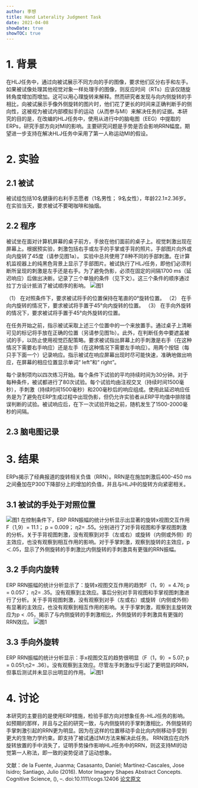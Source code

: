 ```yaml
---
author: 李想
title: Hand Laterality Judgment Task
date: 2021-04-08
showDate: true
showTOC: true
---
```


# 1.	背景
在HLJ任务中，通过向被试展示不同方向的手的图像，要求他们区分右手和左手。如果被试像处理其他视觉对象一样处理手的图像，则反应时间（RTs）应该仅随旋转角度增加而增加。这可以用心理旋转来解释。然而研究者发现与向内侧旋转的手相比，向被试展示手像外侧旋转的图片时，他们花了更长的时间来正确判断手的侧向性，这被视为被试内部模拟手的运动（从而参与MI）来解决任务的证据。本研究的目的是，在改编的HLJ任务中，使用从进行中的脑电图（EEG）中提取的ERPs，研究手部方向对MI的影响。主要研究问题是手势是否会影响RRN幅度。期望进一步支持在解决HLJ任务中采用了第一人称运动MI的假设。
# 2.	实验
## 2.1	被试
被试组包括10名健康的右利手志愿者（1名男性； 9名女性），年龄22.1±2.36岁。在实验当天，要求被试不要喝咖啡和抽烟。

## 2.2	程序
被试坐在面对计算机屏幕的桌子前方，手放在他们面前的桌子上。视觉刺激出现在屏幕上。根据预实验，刺激包括右手或左手的手掌或手背的照片。手部图片向外或向内旋转了45度（请参见图1a）。
实验中总共使用了8种不同的手部刺激。在计算机监视器上的纯黑色背景上显示了手部图片。被试执行了HLJ任务，即他们必须判断所呈现的刺激是左手还是右手。为了避免伪影，必须在固定的间隔1700 ms（延迟响应）后做出决断。记录了三个单独的条件（见下文）。这三个条件的顺序通过拉丁方设计抵消了被试顺序的影响。 
![图1](../Supporting_Information/2021-04-08-LX1-Fig1.png)

（1）	在对照条件下，要求被试将手的位置保持在笔直的0°旋转位置。
（2）	在手向内旋转的情况下，要求被试将手置于45°向内旋转的位置。
（3）	在手向外旋转的情况下，要求被试将手置于45°向外旋转的位置。

在任务开始之前，指示被试采取上述三个位置中的一个来放置手。通过桌子上清晰可见的标记将手放在正确的位置（另请参见图1b）。此外，在判断任务中要遮盖被试的手，以防止使用视觉匹配策略。要求被试指出屏幕上的手刺激是右手（在这种情况下需要右手响应）还是左手（在这种情况下需要左手响应）。用两个按钮（每只手下面一个）记录响应。指示被试在响应屏幕出现时尽可能快速，准确地做出响应，在屏幕的相应位置显示单词“ left”和“ right”。

每个录制项均以四次练习开始。每个条件下试验的平均持续时间为30分钟。对于每种条件，被试都进行了80次试验。每个试验均由注视交叉（持续时间1500毫秒），手刺激（持续时间1500毫秒）和200毫秒后的响应组成。使用此延迟响应任务是为了避免在ERP生成过程中出现伪影，但仍允许实验者从ERP平均值中排除错误判断的试验。被试响应后，在下一次试验开始之前，随机发生了1500-2000毫秒的间隔。

## 2.3	脑电图记录
# 3.	结果
ERPs揭示了经典报道的旋转相关负值（RRN）。RRN是在施加刺激后400-450 ms之间叠加在P300下降部分上的增加的负值，并且与HLJ中的旋转方向紧密相关。
## 3.1	被试的手处于对照位置
![图1](../Supporting_Information/2021-04-08-LX1-Fig2.png)
在控制条件下，ERP RRN振幅的统计分析显示出显著的旋转x视图交互作用F（1,9）= 11.1； p = 0.009； ƞ2= .55。分别进行了对手背视图和手掌视图刺激的分析。关于手背视图刺激，没有观察到对手（左或右）或旋转（内侧或外侧）的主效应，也没有观察到相互作用的影响。对于手掌刺激，观察到旋转的主效应，p ＜.05，显示了外侧旋转的手刺激比内侧旋转的手刺激具有更强的RRN振幅。
## 3.2	手向内旋转
ERP RRN振幅的统计分析显示了：旋转x视图交互作用的趋势F（1，9）= 4.76; p = 0.057； ƞ2= .35。没有观察到主效应。事后分别对手背视图和手掌视图刺激进行了分析。关于手背视图刺激，没有观察到对手（左或右）或旋转（内侧或外侧）有显著的主效应，也没有观察到相互作用的影响。关于手掌刺激，观察到主旋转效应为p < .05，揭示了与内侧旋转的手刺激相比，外侧旋转的手刺激具有更强的RRN效应。
![图1](../Supporting_Information/2021-04-08-LX1-Fig3.png)
## 3.3	手向外旋转
ERP RRN振幅的统计分析显示：手x视图交互的趋势很明显（F（1，9）= 5.07; p = 0.051;ƞ2= .36）。没有观察到主效应。尽管左手刺激似乎引起了更明显的RRN，但事后测试并未显示出明显的作用。
![图1](../Supporting_Information/2021-04-08-LX1-Fig4.png)
# 4.	讨论
本研究的主要目的是使用ERP措施，检验手部方向对想象任务-HLJ任务的影响。如预期的那样，并且与之前的研究一致，与内侧旋转的手掌刺激相比，外侧旋转的手掌刺激引起的RRN更为明显。因为在这样的位置移动手会比向内侧移动手受到更大的生物力学约束。即支持了被试通过MI方法来解决此任务。
RRN效应在向外旋转放置的手中消失了，证明手势操作影响HLJ任务中的RRN，则这支持MI的动觉第一人称法，即一致的姿势促进了运动想象。





文献：de la Fuente, Juanma; Casasanto, Daniel; Martínez-Cascales, Jose Isidro; Santiago, Julio (2016). Motor Imagery Shapes Abstract Concepts. Cognitive Science, (), –. doi:10.1111/cogs.12406 [论文原文](../Source_Files/2021-03-31-LX2.pdf)









